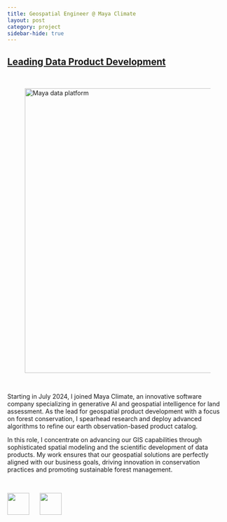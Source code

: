 ```yaml
---
title: Geospatial Engineer @ Maya Climate
layout: post
category: project
sidebar-hide: true
---
```


## [Leading Data Product Development](https://www.maya-climate.com/)


<br>

<figure>
	<img src="{{ 'assets/images/maya-job.jpg' | relative_url }}" alt="Maya data platform"  width="650" />
</figure>

<br>

Starting in July 2024, I joined Maya Climate, an innovative software company specializing in generative AI and geospatial intelligence for land assessment. As the lead for geospatial product development with a focus on forest conservation, I spearhead research and deploy advanced algorithms to refine our earth observation-based product catalog.

In this role, I concentrate on advancing our GIS capabilities through sophisticated spatial modeling and the scientific development of data products. My work ensures that our geospatial solutions are perfectly aligned with our business goals, driving innovation in conservation practices and promoting sustainable forest management.


<br>

<p float="left">
  <img src="https://raw.githubusercontent.com/FortAwesome/Font-Awesome/6.x/svgs/brands/github.svg" width="50" height="50">
  &nbsp;&nbsp;&nbsp;&nbsp;
  <img src="https://raw.githubusercontent.com/FortAwesome/Font-Awesome/6.x/svgs/brands/python.svg" width="50" height="50">
</p>
